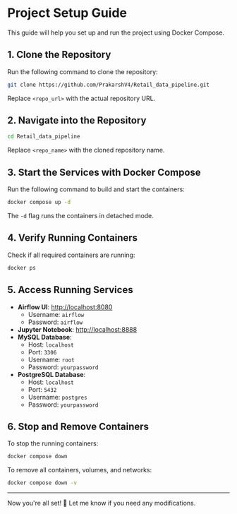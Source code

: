 
# Project Setup Guide

This guide will help you set up and run the project using Docker Compose.

## 1. Clone the Repository
Run the following command to clone the repository:
```sh
git clone https://github.com/PrakarshV4/Retail_data_pipeline.git
```
Replace `<repo_url>` with the actual repository URL.

## 2. Navigate into the Repository
```sh
cd Retail_data_pipeline
```
Replace `<repo_name>` with the cloned repository name.

## 3. Start the Services with Docker Compose
Run the following command to build and start the containers:
```sh
docker compose up -d
```
The `-d` flag runs the containers in detached mode.

## 4. Verify Running Containers
Check if all required containers are running:
```sh
docker ps
```

## 5. Access Running Services
- **Airflow UI**: [http://localhost:8080](http://localhost:8080)  
  - Username: `airflow`  
  - Password: `airflow`  
- **Jupyter Notebook**: [http://localhost:8888](http://localhost:8888)  
- **MySQL Database**:  
  - Host: `localhost`  
  - Port: `3306`  
  - Username: `root`  
  - Password: `yourpassword`  
- **PostgreSQL Database**:  
  - Host: `localhost`  
  - Port: `5432`  
  - Username: `postgres`  
  - Password: `yourpassword`  

## 6. Stop and Remove Containers
To stop the running containers:
```sh
docker compose down
```
To remove all containers, volumes, and networks:
```sh
docker compose down -v
```

---

Now you're all set! 🚀 Let me know if you need any modifications.
